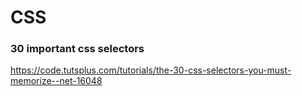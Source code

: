 # CSS

### 30 important css selectors

https://code.tutsplus.com/tutorials/the-30-css-selectors-you-must-memorize--net-16048